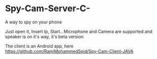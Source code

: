 # Spy-Cam-Server-C-
A way to spy on your phone

Just open it, Insert Ip, Start..
Microphone and Camera are supported and speaker is on it's way, it's beta version

The client is an Android app, here
https://github.com/RamiMohammedSeid/Spy-Cam-Client-JAVA
